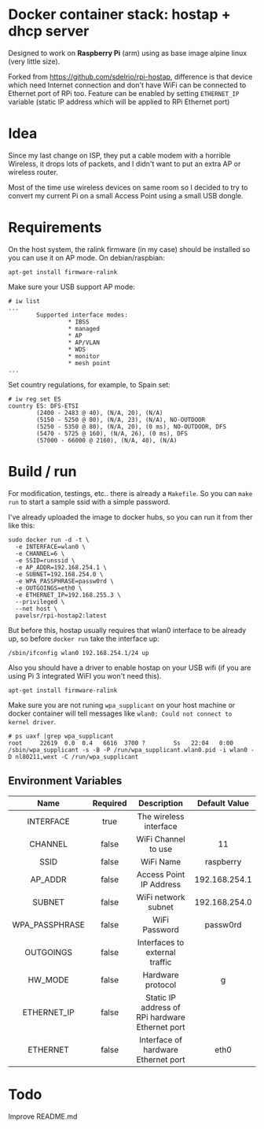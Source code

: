 # Docker container stack: hostap + dhcp server

Designed to work on **Raspberry Pi** (arm) using as base image alpine linux (very little size).

Forked from https://github.com/sdelrio/rpi-hostap, difference is that device which need Internet connection and don't have WiFi can be connected to Ethernet port of RPi too. Feature can be enabled by setting `ETHERNET_IP` variable (static IP address which will be applied to RPi Ethernet port)

# Idea


Since my last change on ISP, they put a cable modem with a horrible Wireless, it drops lots of packets, and I didn't want to put an extra AP or wireless router.

Most of the time use wireless devices on same room so I decided to try to convert my current Pi on a small Access Point using a small USB dongle.


# Requirements

On the host system, the ralink firmware (in my case) should be installed so you can use it on AP mode. On debian/raspbian:

```
apt-get install firmware-ralink
```

Make sure your USB support AP mode:

```
# iw list
...
        Supported interface modes:
                 * IBSS
                 * managed
                 * AP
                 * AP/VLAN
                 * WDS
                 * monitor
                 * mesh point
...
```

Set country regulations, for example, to Spain set:

```
# iw reg set ES
country ES: DFS-ETSI
        (2400 - 2483 @ 40), (N/A, 20), (N/A)
        (5150 - 5250 @ 80), (N/A, 23), (N/A), NO-OUTDOOR
        (5250 - 5350 @ 80), (N/A, 20), (0 ms), NO-OUTDOOR, DFS
        (5470 - 5725 @ 160), (N/A, 26), (0 ms), DFS
        (57000 - 66000 @ 2160), (N/A, 40), (N/A)
```

# Build / run

For modification, testings, etc.. there is already a `Makefile`. So you can `make run` to start a sample ssid with a simple password.

I've already uploaded the image to docker hubs, so you can run it from ther like this:

```
sudo docker run -d -t \
  -e INTERFACE=wlan0 \
  -e CHANNEL=6 \
  -e SSID=runssid \
  -e AP_ADDR=192.168.254.1 \
  -e SUBNET=192.168.254.0 \
  -e WPA_PASSPHRASE=passw0rd \
  -e OUTGOINGS=eth0 \
  -e ETHERNET_IP=192.168.255.3 \
  --privileged \
  --net host \
  pavelsr/rpi-hostap2:latest
```

But before this, hostap usually requires that wlan0 interface to be already up, so before `docker run` take the interface up:

```
/sbin/ifconfig wlan0 192.168.254.1/24 up
```

Also you should have a driver to enable hostap on your USB wifi (if you are using Pi 3 integrated WiFI you won't need this).

```
apt-get install firmware-ralink
```


Make sure you are not runing `wpa_supplicant` on your host machine or docker container will tell messages like `wlan0: Could not connect to kernel driver`.

```
# ps uaxf |grep wpa_supplicant
root     22619  0.0  0.4   6616  3700 ?        Ss   22:04   0:00 /sbin/wpa_supplicant -s -B -P /run/wpa_supplicant.wlan0.pid -i wlan0 -D nl80211,wext -C /run/wpa_supplicant
```

## Environment Variables

| Name            | Required | Description                                          | Default Value |
|:---------------:|:--------:|:----------------------------------------------------:|:-------------:|
| INTERFACE       | true     | The wireless interface                               |               |
| CHANNEL         | false    | WiFi Channel to use                                  | 11            |
| SSID            | false    | WiFi Name                                            | raspberry     |
| AP\_ADDR        | false    | Access Point IP Address                              | 192.168.254.1 |
| SUBNET          | false    | WiFi network subnet                                  | 192.168.254.0 |
| WPA\_PASSPHRASE | false    | WiFi Password                                        | passw0rd      |
| OUTGOINGS       | false    | Interfaces to external traffic                       |               |
| HW\_MODE        | false    | Hardware protocol                                    | g             |
| ETHERNET\_IP    | false    | Static IP address of RPi hardware Ethernet port      |               |
| ETHERNET        | false    | Interface of hardware Ethernet port                  | eth0          |

# Todo

Improve README.md
